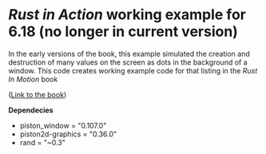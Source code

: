 # _Rust in Action_ working example for 6.18 (no longer in current version)
In the early versions of the book, this example simulated the creation and destruction of many values on the screen as dots in the background of a window. This code creates working example code for that listing in the _Rust In Motion_ book

([Link to the book](https://www.manning.com/books/rust-in-action))

**Dependecies**
* piston_window = "0.107.0"
* piston2d-graphics = "0.36.0"
* rand = "~0.3"
